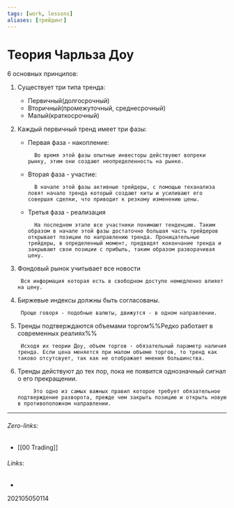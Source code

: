 ```yaml
---
tags: [work, lessons]
aliases: [трейдинг]
---
```

# Теория Чарльза Доу
6 основных принципов:

1. Существует три типа тренда:
	- Первичный(долгосрочный)
	- Вторичный(промежуточный, среднесрочный)
	- Малый(краткосрочный)

2. Каждый первичный тренд имеет три фазы:
	- Первая фаза - накопление: 
	
			Во время этой фазы опытные инвесторы действуеют вопреки рынку, этим они создают неопределенность на рынке.
		
	- Вторая фаза - участие:
	
			В начале этой фазы активные трейдеры, с помощью теханализа ловят начало тренда который создают киты и усиливают его совершая сделки, что приводит к резкому изменению цены.
			
	- Третья фаза - реализация

			На последнем этапе все участники понимают тенденцию. Таким образом в начале этой фазы достаточно большая часть трейдеров открывает позиции по направлению тренда. Проницательные трейдеры, в определенный момент, предвидят кокончание тренда и закрывают свои позиции с прибыль, таким образом разворачивая цену.
			
3. Фондовый рынок учитывает все новости
	
		Вся информация которая есть в свободном доступе немедленно влияет на цену.
		
4. Биржевые индексы должны быть согласованы.
	
		Проще говоря - подобные валюты, движутся - в одном направлении.
		
5. Тренды подтверждаются объемами торгом%%Редко работает в современных реалиях%%

		Исходя их теории Доу, объем торгов - обязательный параметр наличия тренда. Если цена меняется при малом объеме торгов, то тренд как таково отсутсвует, так как не отображает мнения большинства.
		
6. Тренды действуют до тех пор, пока не появится однозначный сигнал о его прекращении.

			Это одно из самых важных правил которое требует обязательное подтверждение разворота, прежде чем закрыть позицию и открыть новую в противоположном направлении.
		
___
###### Zero-links:
- [[00 Trading]]
###### Links:
-

202105050114